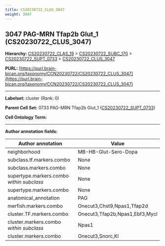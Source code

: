 ```yaml
---
title: CS20230722_CLUS_3047
weight: 3047
---
```

## 3047 PAG-MRN Tfap2b Glut_1 (CS20230722_CLUS_3047)
<b>Hierarchy: </b>
[CS20230722_CLAS_19](../CS20230722_CLAS_19) >
[CS20230722_SUBC_170](../CS20230722_SUBC_170) >
[CS20230722_SUPT_0733](../CS20230722_SUPT_0733) >
[CS20230722_CLUS_3047](../CS20230722_CLUS_3047)

**PURL:** [https://purl.brain-bican.org/taxonomy/CCN20230722/CS20230722_CLUS_3047](https://purl.brain-bican.org/taxonomy/CCN20230722/CS20230722_CLUS_3047)

---


**Labelset:** cluster (Rank: 0)

**Parent Cell Set:** 0733 PAG-MRN Tfap2b Glut_1 ([CS20230722_SUPT_0733](../CS20230722_SUPT_0733))



**Cell Ontology Term:** 

[MARKER GENES.]: #


---

[TRANSFERRED ANNOTATIONS.]: #


[AUTHOR ANNOTATION FIELDS.]: #


**Author annotation fields:**

| Author annotation | Value |
|-------------------|-------|
|neighborhood|MB-HB-Glut-Sero-Dopa|
|subclass.tf.markers.combo|None|
|subclass.markers.combo|None|
|supertype.markers.combo _within subclass_|None|
|supertype.markers.combo|None|
|anatomical_annotation|PAG|
|merfish.markers.combo|Onecut3,Chst9,Npas1,Tfap2d|
|cluster.TF.markers.combo|Onecut3,Tfap2b,Npas1,Ebf3,Mycl|
|cluster.markers.combo _within subclass_|Npas1|
|cluster.markers.combo|Onecut3,Snorc,Kl|
